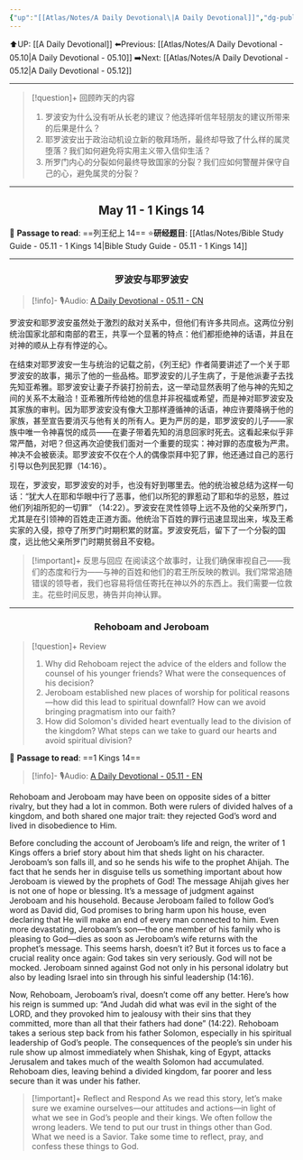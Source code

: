 ```yaml
---
{"up":"[[Atlas/Notes/A Daily Devotional\|A Daily Devotional]]","dg-publish":true,"permalink":"/atlas/notes/a-daily-devotional-05-11/","dgPassFrontmatter":true}
---
```


 ⬆️UP: [[A Daily Devotional]]
⬅️Previous: [[Atlas/Notes/A Daily Devotional - 05.10\|A Daily Devotional - 05.10]]
➡️Next: [[Atlas/Notes/A Daily Devotional - 05.12\|A Daily Devotional - 05.12]]

---

> [!question]+ 回顾昨天的内容
> 1. ⁠罗波安为什么没有听从长老的建议？他选择听信年轻朋友的建议所带来的后果是什么？
> 2. 耶罗波安出于政治动机设立新的敬拜场所，最终却导致了什么样的属灵堕落？我们如何避免将实用主义带入信仰生活？
> 3. 所罗门内心的分裂如何最终导致国家的分裂？我们应如何警醒并保守自己的心，避免属灵的分裂？


---
## <center>May 11 -  1 Kings 14</center>

📖 **Passage to read**: ==列王纪上 14==
⭐**研经题目**: [[Atlas/Notes/Bible Study Guide - 05.11 - 1 Kings 14\|Bible Study Guide - 05.11 - 1 Kings 14]]

---
### <center>罗波安与耶罗波安</center>

> [!info]- 🎙️Audio: [A Daily Devotional - 05.11 - CN]()

罗波安和耶罗波安虽然处于激烈的敌对关系中，但他们有许多共同点。这两位分别统治国家北部和南部的君王，共享一个显著的特点：他们都拒绝神的话语，并且在对神的顺从上存有悖逆的心。

在结束对耶罗波安一生与统治的记载之前，《列王纪》作者简要讲述了一个关于耶罗波安的故事，揭示了他的一些品格。耶罗波安的儿子生病了，于是他派妻子去找先知亚希雅。耶罗波安让妻子乔装打扮前去，这一举动显然表明了他与神的先知之间的关系不太融洽！亚希雅所传给她的信息并非祝福或希望，而是神对耶罗波安及其家族的审判。因为耶罗波安没有像大卫那样遵循神的话语，神应许要降祸于他的家族，甚至宣告要消灭与他有关的所有人。更为严厉的是，耶罗波安的儿子——家族中唯一令神喜悦的成员——在妻子带着先知的消息回家时死去。这看起来似乎非常严酷，对吧？但这再次迫使我们面对一个重要的现实：神对罪的态度极为严肃。神决不会被亵渎。耶罗波安不仅在个人的偶像崇拜中犯了罪，他还通过自己的恶行引导以色列民犯罪（14:16）。

现在，罗波安，耶罗波安的对手，也没有好到哪里去。他的统治被总结为这样一句话：“犹大人在耶和华眼中行了恶事，他们以所犯的罪惹动了耶和华的忌怒，胜过他们列祖所犯的一切罪” （14:22）。罗波安在灵性领导上远不及他的父亲所罗门，尤其是在引领神的百姓走正道方面。他统治下百姓的罪行迅速显现出来，埃及王希实家的入侵，掠夺了所罗门时期积累的财富。罗波安死后，留下了一个分裂的国度，远比他父亲所罗门时期贫弱且不安稳。

> [!important]+ 反思与回应
在阅读这个故事时，让我们确保审视自己——我们的态度和行为——与神的百姓和他们的君王所反映的教训。我们常常追随错误的领导者，我们也容易将信任寄托在神以外的东西上。我们需要一位救主。花些时间反思，祷告并向神认罪。



---
### <center>Rehoboam and Jeroboam</center>

> [!question]+ Review
> 1. Why did Rehoboam reject the advice of the elders and follow the counsel of his younger friends? What were the consequences of his decision?
> 2. Jeroboam established new places of worship for political reasons—how did this lead to spiritual downfall? How can we avoid bringing pragmatism into our faith?
> 3. How did Solomon's divided heart eventually lead to the division of the kingdom? What steps can we take to guard our hearts and avoid spiritual division?

📖 **Passage to read**: ==1 Kings 14==

> [!info]- 🎙️Audio: [A Daily Devotional - 05.11 - EN]()  

Rehoboam and Jeroboam may have been on opposite sides of a bitter rivalry, but they had a lot in common. Both were rulers of divided halves of a kingdom, and both shared one major trait: they rejected God’s word and lived in disobedience to Him.

Before concluding the account of Jeroboam’s life and reign, the writer of 1 Kings offers a brief story about him that sheds light on his character. Jeroboam’s son falls ill, and so he sends his wife to the prophet Ahijah. The fact that he sends her in disguise tells us something important about how Jeroboam is viewed by the prophets of God! The message Ahijah gives her is not one of hope or blessing. It’s a message of judgment against Jeroboam and his household. Because Jeroboam failed to follow God’s word as David did, God promises to bring harm upon his house, even declaring that He will make an end of every man connected to him. Even more devastating, Jeroboam’s son—the one member of his family who is pleasing to God—dies as soon as Jeroboam’s wife returns with the prophet’s message. This seems harsh, doesn’t it? But it forces us to face a crucial reality once again: God takes sin very seriously. God will not be mocked. Jeroboam sinned against God not only in his personal idolatry but also by leading Israel into sin through his sinful leadership (14:16).
 
 Now, Rehoboam, Jeroboam’s rival, doesn’t come off any better. Here’s how his reign is summed up: “And Judah did what was evil in the sight of the LORD, and they provoked him to jealousy with their sins that they committed, more than all that their fathers had done” (14:22). Rehoboam takes a serious step back from his father Solomon, especially in his spiritual leadership of God’s people. The consequences of the people’s sin under his rule show up almost immediately when Shishak, king of Egypt, attacks Jerusalem and takes much of the wealth Solomon had accumulated. Rehoboam dies, leaving behind a divided kingdom, far poorer and less secure than it was under his father.

> [!important]+ Reflect and Respond
As we read this story, let’s make sure we examine ourselves—our attitudes and actions—in light of what we see in God’s people and their kings. We often follow the wrong leaders. We tend to put our trust in things other than God. What we need is a Savior. Take some time to reflect, pray, and confess these things to God.




